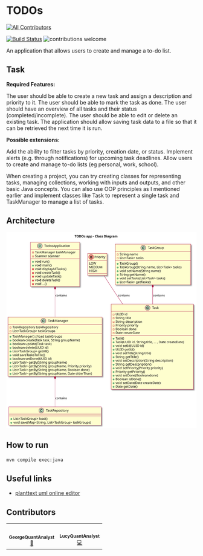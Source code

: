 # TODOs
<!-- ALL-CONTRIBUTORS-BADGE:START - Do not remove or modify this section -->
[![All Contributors](https://img.shields.io/badge/all_contributors-2-orange.svg?style=flat-square)](#contributors-)
<!-- ALL-CONTRIBUTORS-BADGE:END -->

[![Build Status](https://img.shields.io/badge/java-17-blue)](https://www.python.org/downloads/)
![contributions welcome](https://img.shields.io/badge/contributions-welcome-brightgreen.svg?style=flat)

An application that allows users to create and manage a to-do list.

## Task
**Required Features:**

The user should be able to create a new task and assign a description and priority to it.
The user should be able to mark the task as done.
The user should have an overview of all tasks and their status (completed/incomplete).
The user should be able to edit or delete an existing task.
The application should allow saving task data to a file so that it can be retrieved the next time it is run.

**Possible extensions:**

Add the ability to filter tasks by priority, creation date, or status.
Implement alerts (e.g. through notifications) for upcoming task deadlines.
Allow users to create and manage to-do lists (eg personal, work, school).

When creating a project, you can try creating classes for representing tasks, managing collections, working with inputs and outputs, and other basic Java concepts. You can also use OOP principles as I mentioned earlier and implement classes like Task to represent a single task and TaskManager to manage a list of tasks.

## Architecture
![App class diagram](docs/AppClassDiagram.svg)

## How to run
```bash
mvn compile exec:java
```

## Useful links
* [planttext uml online editor](https://www.planttext.com/)

## Contributors
<!-- ALL-CONTRIBUTORS-LIST:START - Do not remove or modify this section -->
<!-- prettier-ignore-start -->
<!-- markdownlint-disable -->
<table>
  <tr>
     <td align="center"><a href="https://github.com/GeorgeQuantAnalyst"><img src="https://avatars.githubusercontent.com/u/112611533?v=4" width="100px;" alt=""/><br /><sub><b>GeorgeQuantAnalyst</b></sub></a><br /><a href="https://github.com/GeorgeQuantAnalyst" title="Ideas">🤔</a></td>
    <td align="center"><a href="https://github.com/LucyQuantAnalyst"><img src="https://avatars.githubusercontent.com/u/115091833?v=4" width="100px;" alt=""/><br /><sub><b>LucyQuantAnalyst</b></sub></a><br /><a href="https://github.com/LucyQuantAnalyst" title="Code">💻</a></td>
  </tr>
</table>